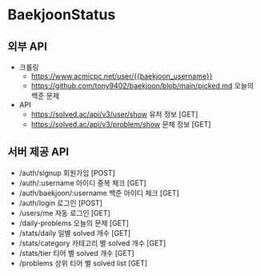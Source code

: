 # BaekjoonStatus

## 외부 API
* 크롤링
  * https://www.acmicpc.net/user/{{baekjoon_username}}
  * https://github.com/tony9402/baekjoon/blob/main/picked.md 오늘의 백준 문제
* API
  * https://solved.ac/api/v3/user/show 유저 정보 [GET]
  * https://solved.ac/api/v3/problem/show 문제 정보 [GET]


## 서버 제공 API

* /auth/signup 회원가입 [POST]
* /auth/:username 아이디 중복 체크 [GET]
* /auth/baekjoon/:username 백준 아이디 체크 [GET]
* /auth/login 로그인 [POST]
* /users/me 자동 로그인 [GET]
* /daily-problems 오늘의 문제 [GET]
* /stats/daily 일별 solved 개수 [GET]
* /stats/category 카테고리 별 solved 개수 [GET]
* /stats/tier 티어 별 solved 개수 [GET]
* /problems 상위 티어 별 solved list [GET]
